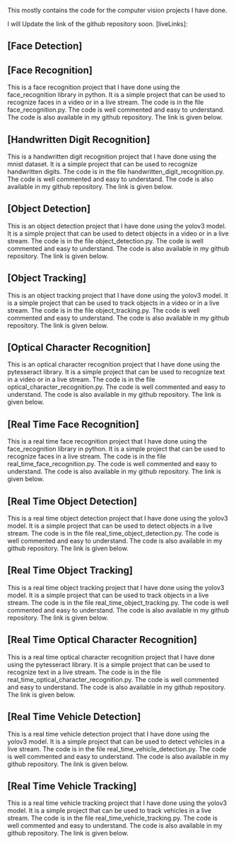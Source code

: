 This mostly contains the code for the computer vision projects I have done.

I will Update the link of the github repository soon. [liveLinks]:

## [Face Detection]

## [Face Recognition]
This is a face recognition project that I have done using the face_recognition library in python. It is a simple project that can be used to recognize faces in a video or in a live stream. The code is in the file face_recognition.py. The code is well commented and easy to understand. The code is also available in my github repository. The link is given below.

## [Handwritten Digit Recognition]

This is a handwritten digit recognition project that I have done using the mnist dataset. It is a simple project that can be used to recognize handwritten digits. The code is in the file handwritten_digit_recognition.py. The code is well commented and easy to understand. The code is also available in my github repository. The link is given below.

## [Object Detection]

This is an object detection project that I have done using the yolov3 model. It is a simple project that can be used to detect objects in a video or in a live stream. The code is in the file object_detection.py. The code is well commented and easy to understand. The code is also available in my github repository. The link is given below.

## [Object Tracking]

This is an object tracking project that I have done using the yolov3 model. It is a simple project that can be used to track objects in a video or in a live stream. The code is in the file object_tracking.py. The code is well commented and easy to understand. The code is also available in my github repository. The link is given below.

## [Optical Character Recognition]

This is an optical character recognition project that I have done using the pytesseract library. It is a simple project that can be used to recognize text in a video or in a live stream. The code is in the file optical_character_recognition.py. The code is well commented and easy to understand. The code is also available in my github repository. The link is given below.

## [Real Time Face Recognition]

This is a real time face recognition project that I have done using the face_recognition library in python. It is a simple project that can be used to recognize faces in a live stream. The code is in the file real_time_face_recognition.py. The code is well commented and easy to understand. The code is also available in my github repository. The link is given below.

## [Real Time Object Detection]

This is a real time object detection project that I have done using the yolov3 model. It is a simple project that can be used to detect objects in a live stream. The code is in the file real_time_object_detection.py. The code is well commented and easy to understand. The code is also available in my github repository. The link is given below.


## [Real Time Object Tracking]

This is a real time object tracking project that I have done using the yolov3 model. It is a simple project that can be used to track objects in a live stream. The code is in the file real_time_object_tracking.py. The code is well commented and easy to understand. The code is also available in my github repository. The link is given below.

## [Real Time Optical Character Recognition]

This is a real time optical character recognition project that I have done using the pytesseract library. It is a simple project that can be used to recognize text in a live stream. The code is in the file real_time_optical_character_recognition.py. The code is well commented and easy to understand. The code is also available in my github repository. The link is given below.


## [Real Time Vehicle Detection]

This is a real time vehicle detection project that I have done using the yolov3 model. It is a simple project that can be used to detect vehicles in a live stream. The code is in the file real_time_vehicle_detection.py. The code is well commented and easy to understand. The code is also available in my github repository. The link is given below.

## [Real Time Vehicle Tracking]

This is a real time vehicle tracking project that I have done using the yolov3 model. It is a simple project that can be used to track vehicles in a live stream. The code is in the file real_time_vehicle_tracking.py. The code is well commented and easy to understand. The code is also available in my github repository. The link is given below.

